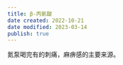```yaml
---
title: β-丙氨酸
date created: 2022-10-21
date modified: 2023-03-14
publish: true
---
```


氮泵喝完有的刺痛，麻痹感的主要来源。
